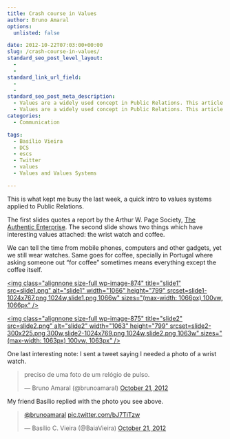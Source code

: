 ```yaml
---
title: Crash course in Values
author: Bruno Amaral
options:
  unlisted: false

date: 2012-10-22T07:03:00+00:00
slug: /crash-course-in-values/
standard_seo_post_level_layout:
  - 
  - 
standard_link_url_field:
  - 
  - 
standard_seo_post_meta_description:
  - Values are a widely used concept in Public Relations. This article explains that some objects have Values attached.
  - Values are a widely used concept in Public Relations. This article explains that some objects have Values attached.
categories:
  - Communication

tags:
  - Basílio Vieira
  - DCS
  - escs
  - Twitter
  - values
  - Values and Values Systems

---
```

This is what kept me busy the last week, a quick intro to values systems applied to Public Relations.

The first slides quotes a report by the Arthur W. Page Society, [The Authentic Enterprise][1]. The second slide shows two things which have interesting values attached: the wrist watch and coffee.

We can tell the time from mobile phones, computers and other gadgets, yet we still wear watches. Same goes for coffee, specially in Portugal where asking someone out &#8220;for coffee&#8221; sometimes means everything except the coffee itself.

<a href="/crash-course-in-values/slide1/" rel="attachment wp-att-874"><img class="alignnone size-full wp-image-874" title="slide1" src=slide1.png" alt="slide1" width="1066" height="799" srcset=slide1-1024x767.png 1024w,slide1.png 1066w" sizes="(max-width: 1066px) 100vw, 1066px" /></a>

<a href="/crash-course-in-values/slide2/" rel="attachment wp-att-875"><img class="alignnone size-full wp-image-875" title="slide2" src=slide2.png" alt="slide2" width="1063" height="799" srcset=slide2-300x225.png 300w,slide2-1024x769.png 1024w,slide2.png 1063w" sizes="(max-width: 1063px) 100vw, 1063px" /></a>

One last interesting note: I sent a tweet saying I needed a photo of a wrist watch.

<blockquote class="twitter-tweet" width="550">
  <p>
    preciso de uma foto de um relógio de pulso.
  </p>
  
  <p>
    &mdash; Bruno Amaral (@brunoamaral) <a href="https://twitter.com/brunoamaral/statuses/260095408519380993">October 21, 2012</a>
  </p>
</blockquote>



My friend Basílio replied with the photo you see above.

<blockquote class="twitter-tweet" width="550">
  <p>
    <a href="https://twitter.com/brunoamaral">@brunoamaral</a> <a href="https://t.co/bJ7TiTzw">pic.twitter.com/bJ7TiTzw</a>
  </p>
  
  <p>
    &mdash; Basílio C. Vieira (@BaiaVieira) <a href="https://twitter.com/BaiaVieira/statuses/260098503257227265">October 21, 2012</a>
  </p>
</blockquote>





 [1]: https://www.awpagesociety.com/insights/authentic-enterprise-report/
